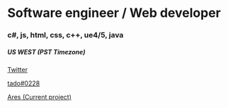 # Software engineer / Web developer

### c#, js, html, css, c++, ue4/5, java
##### US WEST (PST Timezone)



[Twitter](http://https://twitter.com/tadofrr/) 

[tado#0228](http://discord.com/)

[Ares (Current project)](http://discord.com/invite/aresfn/)
